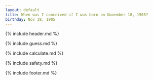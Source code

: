 ```yaml
---
layout: default
title: When was I conceived if I was born on November 18, 1905?
birthday: Nov 18, 1905
---
```


{% include header.md %}

{% include guess.md %}

{% include calculate.md %}

{% include safety.md %}

{% include footer.md %}



